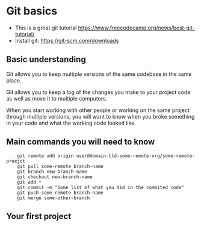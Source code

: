 # Git basics

* This is a great git tutorial https://www.freecodecamp.org/news/best-git-tutorial/
* Install git: https://git-scm.com/downloads

## Basic understanding
Git allows you to keep multiple versions of the same codebase in the same place.

Git allows you to keep a log of the changes you make to your project code as well as move it to multiple computers.

When you start working with other people or working on the same project through multiple versions,
you will want to know when you broke something in your code and what the working code looked like.




## Main commands you will need to know
        git remote add origin user@domain.tld:some-remote-org/some-remote-proejct
        git pull some-remote branch-name
        git branch new-branch-name
        git checkout new-branch-name
        git add *
        git commit -m "Some list of what you did in the commited code"
        git push some-remote branch-name
        git merge some-other-branch

## Your first project


